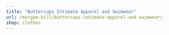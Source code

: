 ```yaml
---
title: "Buttercups Intimate Apparel and Swimwear"
url: /morgan-hill/buttercups-intimate-apparel-and-swimwear/
shop: clothes
---
```

